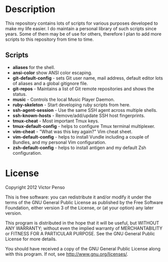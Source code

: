 Description
===========

This repository contains lots of scripts for various purposes
developed to make my life easier. I do maintain a personal 
library of such scripts since years. Some of them may be of
use for others, therefore I plan to add more scripts to this
repository from time to time. 

Scripts
-------

* **aliases** for the shell.
* **ansi-color** show ANSI color escaping.
* **git-default-config** - sets Git user name, mail address, 
  default editor lots of aliases and a global gitignore file.
* **git-repos** - Maintains a list of Git remote repositories and shows the status.
* **music** - Controls the local Music Player Daemon.
* **ruby-skeleton** - Start developing ruby scripts from here.
* **ssh-agent-session** - Use the same SSH agent across multiple shells.
* **ssh-known-hosts** - Remove/add/update SSH host fingerprints.
* **tmux-cheat** - Most important Tmux keys.
* **tmux-default-config** - helps to configure Tmux terminal
  multiplexer.
* **vim-cheat** - "What was this key again?" Vim cheat sheet. 
* **vim-default-config** - helps to install Vundle including
  a couple of Bundles, and my personal Vim configuration.
* **zsh-default-config** - helps to install antigen and my
  default Zsh configuration.

License
=======

Copyright 2012 Victor Penso

This is free software: you can redistribute it
and/or modify it under the terms of the GNU General Public
License as published by the Free Software Foundation,
either version 3 of the License, or (at your option) any
later version.

This program is distributed in the hope that it will be
useful, but WITHOUT ANY WARRANTY; without even the implied
warranty of MERCHANTABILITY or FITNESS FOR A PARTICULAR
PURPOSE. See the GNU General Public License for more details.

You should have received a copy of the GNU General Public
License along with this program. If not, see 
<http://www.gnu.org/licenses/>.

